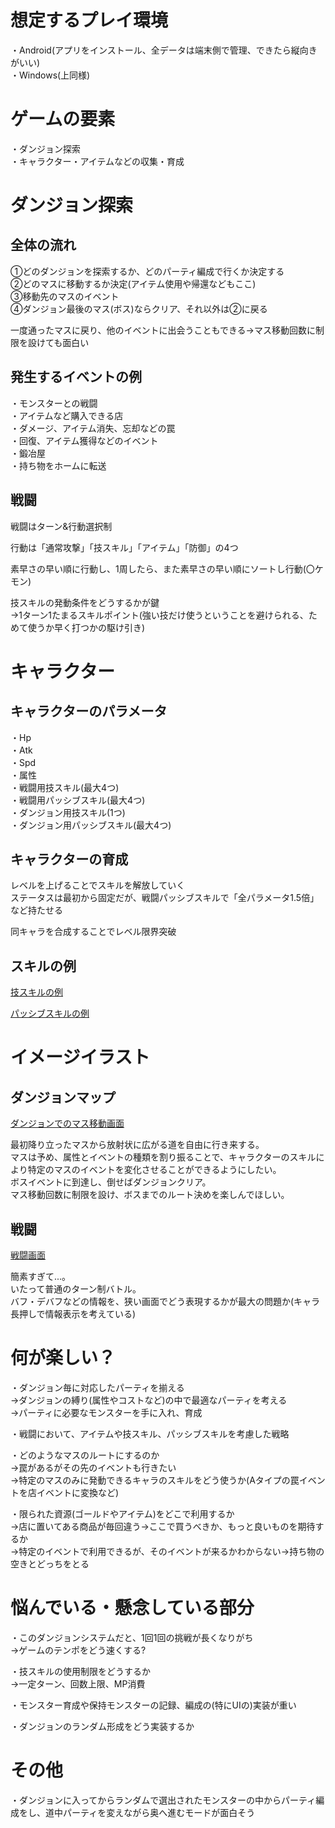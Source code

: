 # 想定するプレイ環境
・Android(アプリをインストール、全データは端末側で管理、できたら縦向きがいい)  
・Windows(上同様)  

# ゲームの要素
・ダンジョン探索  
・キャラクター・アイテムなどの収集・育成  

# ダンジョン探索
## 全体の流れ
①どのダンジョンを探索するか、どのパーティ編成で行くか決定する  
②どのマスに移動するか決定(アイテム使用や帰還などもここ)  
③移動先のマスのイベント  
④ダンジョン最後のマス(ボス)ならクリア、それ以外は②に戻る  

一度通ったマスに戻り、他のイベントに出会うこともできる→マス移動回数に制限を設けても面白い  

## 発生するイベントの例
・モンスターとの戦闘  
・アイテムなど購入できる店  
・ダメージ、アイテム消失、忘却などの罠  
・回復、アイテム獲得などのイベント  
・鍛冶屋  
・持ち物をホームに転送  

## 戦闘
戦闘はターン&行動選択制  

行動は「通常攻撃」「技スキル」「アイテム」「防御」の4つ  

素早さの早い順に行動し、1周したら、また素早さの早い順にソートし行動(〇ケモン)  

技スキルの発動条件をどうするかが鍵  
→1ターン1たまるスキルポイント(強い技だけ使うということを避けられる、ためて使うか早く打つかの駆け引き)  

# キャラクター
## キャラクターのパラメータ
・Hp  
・Atk  
・Spd  
・属性  
・戦闘用技スキル(最大4つ)  
・戦闘用パッシブスキル(最大4つ)  
・ダンジョン用技スキル(1つ)  
・ダンジョン用パッシブスキル(最大4つ)  

## キャラクターの育成
レベルを上げることでスキルを解放していく  
ステータスは最初から固定だが、戦闘パッシブスキルで「全パラメータ1.5倍」など持たせる  

同キャラを合成することでレベル限界突破  

## スキルの例
[技スキルの例](https://github.com/Papyrustaro/UnderDungeon/blob/master/Documents/ActiveSkills/%E4%B8%BB%E3%81%AA%E3%82%B9%E3%82%AD%E3%83%AB%E3%81%AE%E5%8A%B9%E6%9E%9C.md)

[パッシブスキルの例](https://github.com/Papyrustaro/UnderDungeon/blob/master/Documents/PassiveSkills/%E5%8A%B9%E6%9E%9C%E4%BE%8B.md)

# イメージイラスト
## ダンジョンマップ

[ダンジョンでのマス移動画面](https://github.com/Papyrustaro/UnderDungeon/blob/master/Documents/Images/%E3%83%80%E3%83%B3%E3%82%B8%E3%83%A7%E3%83%B3%E3%83%9E%E3%83%83%E3%83%97%E3%82%A4%E3%83%A1%E3%83%BC%E3%82%B80.png)

最初降り立ったマスから放射状に広がる道を自由に行き来する。  
マスは予め、属性とイベントの種類を割り振ることで、キャラクターのスキルにより特定のマスのイベントを変化させることができるようにしたい。  
ボスイベントに到達し、倒せばダンジョンクリア。  
マス移動回数に制限を設け、ボスまでのルート決めを楽しんでほしい。  

## 戦闘

[戦闘画面](https://github.com/Papyrustaro/UnderDungeon/blob/master/Documents/Images/%E6%88%A6%E9%97%98%E7%94%BB%E9%9D%A2%E3%82%B5%E3%83%B3%E3%83%97%E3%83%AB0.png)

簡素すぎて...。  
いたって普通のターン制バトル。  
バフ・デバフなどの情報を、狭い画面でどう表現するかが最大の問題か(キャラ長押しで情報表示を考えている)  


# 何が楽しい？

・ダンジョン毎に対応したパーティを揃える  
→ダンジョンの縛り(属性やコストなど)の中で最適なパーティを考える  
→パーティに必要なモンスターを手に入れ、育成  

・戦闘において、アイテムや技スキル、パッシブスキルを考慮した戦略  

・どのようなマスのルートにするのか  
→罠があるがその先のイベントも行きたい  
→特定のマスのみに発動できるキャラのスキルをどう使うか(Aタイプの罠イベントを店イベントに変換など)  

・限られた資源(ゴールドやアイテム)をどこで利用するか  
→店に置いてある商品が毎回違う→ここで買うべきか、もっと良いものを期待するか  
→特定のイベントで利用できるが、そのイベントが来るかわからない→持ち物の空きとどっちをとる  

# 悩んでいる・懸念している部分
・このダンジョンシステムだと、1回1回の挑戦が長くなりがち  
→ゲームのテンポをどう速くする?  

・技スキルの使用制限をどうするか  
→一定ターン、回数上限、MP消費  

・モンスター育成や保持モンスターの記録、編成の(特にUIの)実装が重い  

・ダンジョンのランダム形成をどう実装するか  

# その他
・ダンジョンに入ってからランダムで選出されたモンスターの中からパーティ編成をし、道中パーティを変えながら奥へ進むモードが面白そう  
